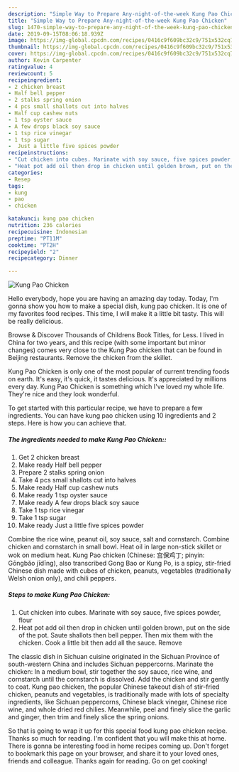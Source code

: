 ```yaml
---
description: "Simple Way to Prepare Any-night-of-the-week Kung Pao Chicken"
title: "Simple Way to Prepare Any-night-of-the-week Kung Pao Chicken"
slug: 1470-simple-way-to-prepare-any-night-of-the-week-kung-pao-chicken
date: 2019-09-15T08:06:18.939Z
image: https://img-global.cpcdn.com/recipes/0416c9f609bc32c9/751x532cq70/kung-pao-chicken-recipe-main-photo.jpg
thumbnail: https://img-global.cpcdn.com/recipes/0416c9f609bc32c9/751x532cq70/kung-pao-chicken-recipe-main-photo.jpg
cover: https://img-global.cpcdn.com/recipes/0416c9f609bc32c9/751x532cq70/kung-pao-chicken-recipe-main-photo.jpg
author: Kevin Carpenter
ratingvalue: 4
reviewcount: 5
recipeingredient:
- 2 chicken breast
- Half bell pepper
- 2 stalks spring onion
- 4 pcs small shallots cut into halves
- Half cup cashew nuts
- 1 tsp oyster sauce
- A few drops black soy sauce
- 1 tsp rice vinegar
- 1 tsp sugar
-  Just a little five spices powder
recipeinstructions:
- "Cut chicken into cubes. Marinate with soy sauce, five spices powder, flour"
- "Heat pot add oil then drop in chicken until golden brown, put on the side of the pot. Saute shallots then bell pepper. Then mix them with the chicken. Cook a little bit then add all the sauce. Remove"
categories:
- Resep
tags:
- kung
- pao
- chicken

katakunci: kung pao chicken
nutrition: 236 calories
recipecuisine: Indonesian
preptime: "PT11M"
cooktime: "PT2H"
recipeyield: "2"
recipecategory: Dinner

---
```



![Kung Pao Chicken](https://img-global.cpcdn.com/recipes/0416c9f609bc32c9/751x532cq70/kung-pao-chicken-recipe-main-photo.jpg)

Hello everybody, hope you are having an amazing day today. Today, I'm gonna show you how to make a special dish, kung pao chicken. It is one of my favorites food recipes. This time, I will make it a little bit tasty. This will be really delicious.

Browse &amp; Discover Thousands of Childrens Book Titles, for Less. I lived in China for two years, and this recipe (with some important but minor changes) comes very close to the Kung Pao chicken that can be found in Beijing restaurants. Remove the chicken from the skillet.

Kung Pao Chicken is only one of the most popular of current trending foods on earth. It's easy, it's quick, it tastes delicious. It's appreciated by millions every day. Kung Pao Chicken is something which I've loved my whole life. They're nice and they look wonderful.


To get started with this particular recipe, we have to prepare a few ingredients. You can have kung pao chicken using 10 ingredients and 2 steps. Here is how you can achieve that.

##### The ingredients needed to make Kung Pao Chicken::

1. Get 2 chicken breast
1. Make ready Half bell pepper
1. Prepare 2 stalks spring onion
1. Take 4 pcs small shallots cut into halves
1. Make ready Half cup cashew nuts
1. Make ready 1 tsp oyster sauce
1. Make ready A few drops black soy sauce
1. Take 1 tsp rice vinegar
1. Take 1 tsp sugar
1. Make ready  Just a little five spices powder


Combine the rice wine, peanut oil, soy sauce, salt and cornstarch. Combine chicken and cornstarch in small bowl. Heat oil in large non-stick skillet or wok on medium heat. Kung Pao chicken (Chinese: 宫保鸡丁; pinyin: Gōngbǎo jīdīng), also transcribed Gong Bao or Kung Po, is a spicy, stir-fried Chinese dish made with cubes of chicken, peanuts, vegetables (traditionally Welsh onion only), and chili peppers. 

##### Steps to make Kung Pao Chicken:

1. Cut chicken into cubes. Marinate with soy sauce, five spices powder, flour
1. Heat pot add oil then drop in chicken until golden brown, put on the side of the pot. Saute shallots then bell pepper. Then mix them with the chicken. Cook a little bit then add all the sauce. Remove


The classic dish in Sichuan cuisine originated in the Sichuan Province of south-western China and includes Sichuan peppercorns. Marinate the chicken: In a medium bowl, stir together the soy sauce, rice wine, and cornstarch until the cornstarch is dissolved. Add the chicken and stir gently to coat. Kung pao chicken, the popular Chinese takeout dish of stir-fried chicken, peanuts and vegetables, is traditionally made with lots of specialty ingredients, like Sichuan peppercorns, Chinese black vinegar, Chinese rice wine, and whole dried red chilies. Meanwhile, peel and finely slice the garlic and ginger, then trim and finely slice the spring onions. 

So that is going to wrap it up for this special food kung pao chicken recipe. Thanks so much for reading. I'm confident that you will make this at home. There is gonna be interesting food in home recipes coming up. Don't forget to bookmark this page on your browser, and share it to your loved ones, friends and colleague. Thanks again for reading. Go on get cooking!
